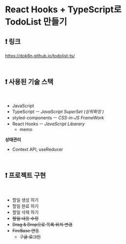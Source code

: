 # React Hooks + TypeScript로  TodoList 만들기

## ❗️ 링크
https://dok6n.github.io/todolist-ts/

<br>

## ❗️ 사용된 기술 스택

<br>

- JavaScript
- TypeScript ㅡ _JavaScript SuperSet (상위확장 )_
- styled-components ㅡ _CSS-in-JS FrameWork_
- React Hooks ㅡ _JavaScript Libarary_
  - memo

**상태관리**
- Context API, useReducer

<br>

## ❗️ 프로젝트 구현

<br>

- 할일 생성 하기
- 할일 완료 하기
- 할일 삭제 하기
- ~~할일 내용 수정~~
- ~~Drag & Drop으로 목록 위치 변경~~
- ~~FireBase 연동~~
  - ~~구글 로그인~~



